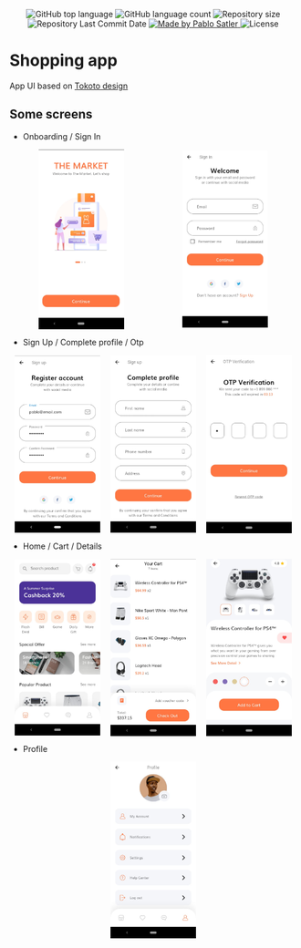 <p align="center">
  
  <img alt="GitHub top language" src="https://img.shields.io/github/languages/top/psatler/shopping_app_ui.svg">

  <img alt="GitHub language count" src="https://img.shields.io/github/languages/count/psatler/shopping_app_ui.svg">

  <img alt="Repository size" src="https://img.shields.io/github/repo-size/psatler/shopping_app_ui.svg">

  <img alt="Repository Last Commit Date" src="https://img.shields.io/github/last-commit/psatler/shopping_app_ui?color=blue">

  <a href="https://www.linkedin.com/in/pablosatler/">
    <img alt="Made by Pablo Satler" src="https://img.shields.io/badge/made%20by-Pablo%20Satler-blue">
  </a>

  <img alt="License" src="https://img.shields.io/github/license/psatler/shopping_app_ui?color=blue">

</p>

# Shopping app

App UI based on [Tokoto design](https://dribbble.com/shots/13681540-Tokoto-E-Commerce-Continue) 

## Some screens

- Onboarding / Sign In

<p align="center" style="display: flex; align-items: center; justify-content: space-around;">
    <img alt="onboarding" src="screenshots/onboarding.jpeg" width="150px" />
    <img alt="sign_in" src="screenshots/sign_in.jpeg" width="150px" />
</p>


- Sign Up / Complete profile / Otp
<p align="center" style="display: flex; align-items: center; justify-content: space-around;">
    <img alt="sign_up" src="screenshots/sign_up.jpeg" width="150px" />
    <img alt="complete_profile" src="screenshots/complete_profile.jpeg" width="150px" />
    <img alt="otp" src="screenshots/otp.jpeg" width="150px" />
</p>

- Home / Cart / Details

<p align="center" style="display: flex; align-items: center; justify-content: space-around;">
    <img alt="home" src="screenshots/home.jpeg" width="150px" />
    <img alt="cart" src="screenshots/cart.jpeg" width="150px" />
    <img alt="details" src="screenshots/details.jpeg" width="150px" />
</p>

- Profile

<p align="center" style="display: flex; align-items: center; justify-content: space-around;">
    <img alt="profile" src="screenshots/profile.jpeg" width="150px" />
</p>
